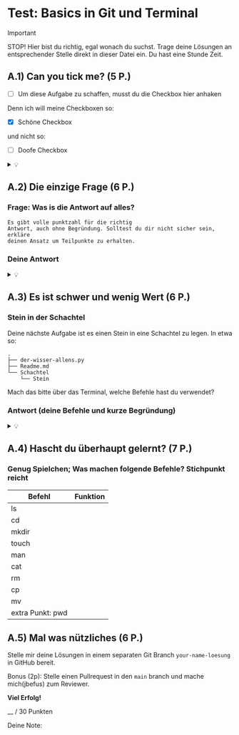 # Test: Basics in Git und Terminal

> [!IMPORTANT]
> STOP! Hier bist du richtig, egal wonach du suchst.
> Trage deine Lösungen an entsprechender Stelle direkt in dieser Datei ein.
> Du hast eine Stunde Zeit.

## A.1) Can you tick me? (5 P.)

- [ ] Um diese Aufgabe zu schaffen, musst du die Checkbox hier anhaken

Denn ich will meine Checkboxen so:

- [x] Schöne Checkbox

und nicht so:

- [ ] Doofe Checkbox

<details>
  <summary>
  💡
  </summary>

    Das geht wohl nur auf deinem Rechner... dann musst du dir das Repo wohl
    clonen.

</details>

## A.2) Die einzige Frage (6 P.)

### Frage: **Was is die Antwort auf alles?**

    Es gibt volle punktzahl für die richtig
    Antwort, auch ohne Begründung. Solltest du dir nicht sicher sein, erkläre
    deinen Ansatz um Teilpunkte zu erhalten.

### Deine Antwort

<details>
  <summary>
  💡
  </summary>

    Frag den, der alles weiß ->
    schau mal hier in den Dateien, ob du etwas
    siehst, das alles wissen könnte.

</details>

## A.3) Es ist schwer und wenig Wert (6 P.)

### Stein in der Schachtel

Deine nächste Aufgabe ist es einen Stein in eine Schachtel zu legen. In etwa
so:

    .
    ├── der-wisser-allens.py
    ├── Readme.md
    └── Schachtel
        └── Stein

Mach das bitte über das Terminal, welche Befehle hast du verwendet?

### Antwort (deine Befehle und kurze Begründung)

<details>
  <summary>
  💡
  </summary>

    Ich will das du hier einen Ordner anlegst mit dem Namen Schachtel und darin
    eine leere Datei mit dem Namen Stein.

</details>

## A.4) Hascht du überhaupt gelernt? (7 P.)

### Genug Spielchen; Was machen folgende Befehle? Stichpunkt reicht

| Befehl           | Funktion |
| ---------------- | -------- |
| ls               |          |
| cd               |          |
| mkdir            |          |
| touch            |          |
| man              |          |
| cat              |          |
| rm               |          |
| cp               |          |
| mv               |          |
| extra Punkt: pwd |          |

## A.5) Mal was nützliches (6 P.)

Stelle mir deine Lösungen in einem separaten Git Branch `your-name-loesung` in
GitHub bereit.

Bonus (2p): Stelle einen Pullrequest in den `main` branch und mache mich(jbefus)
zum Reviewer.

**Viel Erfolg!**

\_\_ / 30 Punkten

Deine Note:
